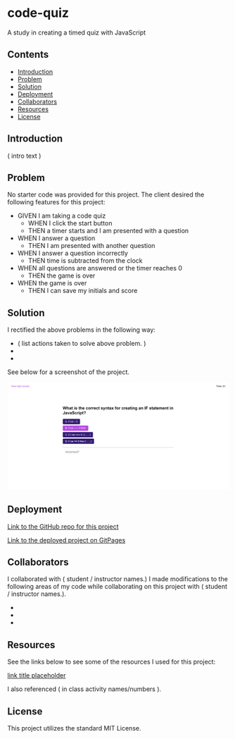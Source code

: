 # code-quiz

A study in creating a timed quiz with JavaScript

## Contents

- [Introduction](#introduction)
- [Problem](#problem)
- [Solution](#solution)
- [Deployment](#deployment)
- [Collaborators](#collaborators)
- [Resources](#resources)
- [License](#License)

## Introduction

( intro text )

## Problem

No starter code was provided for this project. The client desired the following features for this project:

- GIVEN I am taking a code quiz
  - WHEN I click the start button
  - THEN a timer starts and I am presented with a question
- WHEN I answer a question
  - THEN I am presented with another question
- WHEN I answer a question incorrectly
  - THEN time is subtracted from the clock
- WHEN all questions are answered or the timer reaches 0
  - THEN the game is over
- WHEN the game is over
  - THEN I can save my initials and score

## Solution

I rectified the above problems in the following way:

- ( list actions taken to solve above problem. )
-
-

See below for a screenshot of the project.

![Screenshot of deployed project](assets/images/project-screenshot.png)

## Deployment

[Link to the GitHub repo for this project](https://github.com/Aoliva96/code-quiz)

[Link to the deployed project on GitPages](https://aoliva96.github.io/code-quiz)

## Collaborators

I collaborated with ( student / instructor names.)
I made modifications to the following areas of my code while collaborating on this project with ( student / instructor names.).

-
-
-

## Resources

See the links below to see some of the resources I used for this project:

[link title placeholder](#)

I also referenced ( in class activity names/numbers ).

## License

This project utilizes the standard MIT License.
